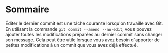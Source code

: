 # Sommaire

Éditer le dernier commit est une tâche courante lorsqu'on travaille avec Git. En utilisant la commande `git commit --amend --no-edit`, vous pouvez ajouter toutes les modifications préparées au dernier commit sans changer son message. Cela peut être utile lorsque vous avez besoin d'apporter de petites modifications à un commit que vous avez déjà effectué.
